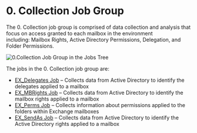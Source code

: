 # 0. Collection Job Group

The 0. Collection job group is comprised of data collection and analysis that focus on access
granted to each mailbox in the environment including: Mailbox Rights, Active Directory Permissions,
Delegation, and Folder Permissions.

![0.Collection Job Group in the Jobs Tree](/img/versioned_docs/accessanalyzer_11.6/accessanalyzer/solutions/exchange/databases/collection/collectionjobstree.webp)

The jobs in the 0. Collection job group are:

- [EX_Delegates Job](/docs/accessanalyzer/11.6/accessanalyzer/solutions/exchange/mailboxes/permissions/collection/ex_delegates.md)
  – Collects data from Active Directory to identify the delegates applied to a mailbox
- [EX_MBRights Job](/docs/accessanalyzer/11.6/accessanalyzer/solutions/exchange/mailboxes/permissions/collection/ex_mbrights.md)
  – Collects data from Active Directory to identify the mailbox rights applied to a mailbox
- [EX_Perms Job](/docs/accessanalyzer/11.6/accessanalyzer/solutions/exchange/mailboxes/permissions/collection/ex_perms.md)
  – Collects information about permissions applied to the folders within Exchange mailboxes
- [EX_SendAs Job](/docs/accessanalyzer/11.6/accessanalyzer/solutions/exchange/mailboxes/permissions/collection/ex_sendas.md)
  – Collects data from Active Directory to identify the Active Directory rights applied to a mailbox
